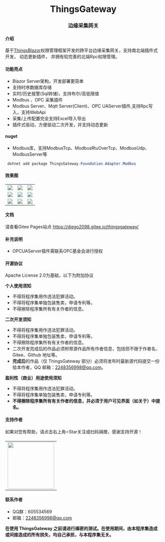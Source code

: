 ﻿<div align="center"><h1 align="center">ThingsGateway</a></h1></div>
<div align="center"><h3 align="center">边缘采集网关</h3></div>

#### 介绍

基于[ThingsBlazor](https://gitee.com/diego2098/ThingsBlazor)权限管理框架开发的跨平台边缘采集网关，支持南北端插件式开发，
动态更新插件，
并拥有较完善的北端Rpc权限管理。


####  功能亮点

- Blazor Server架构，开发部署更简单
- 支持时序数据库存储
- 实时/历史报警(Sql转储)，支持布尔/高低限值
- Modbus 、OPC 采集插件
- Modbus Server、Mqtt Server(Client)、OPC UAServer插件,支持Rpc写入，支持WebApi
- 采集/上传配置完全支持Excel导入导出
- 插件式驱动，方便驱动二次开发，并支持动态更新

#### nuget

- Modbus库，支持ModbusTcp、ModbusRtuOverTcp、ModbusUdp、ModbusServer等
``` powershell
 dotnet add package ThingsGateway.Foundation.Adapter.Modbus
```


####  效果图
 <table>
    <tr>
        <td><img src="https://gitee.com/diego2098/ThingsGateway/raw/master/Image/1.png"/></td>
        <td><img src="https://gitee.com/diego2098/ThingsGateway/raw/master/Image/2.png"/></td>
        <td><img src="https://gitee.com/diego2098/ThingsGateway/raw/master/Image/3.png"/></td>
    </tr>
    <tr>
        <td><img src="https://gitee.com/diego2098/ThingsGateway/raw/master/Image/4.png"/></td>
        <td><img src="https://gitee.com/diego2098/ThingsGateway/raw/master/Image/5.png"/></td>
        <td><img src="https://gitee.com/diego2098/ThingsGateway/raw/master/Image/6.png"/></td>
    </tr>
        <tr>
        <td><img src="https://gitee.com/diego2098/ThingsGateway/raw/master/Image/7.png"/></td>
        <td><img src="https://gitee.com/diego2098/ThingsGateway/raw/master/Image/8.png"/></td>
        <td><img src="https://gitee.com/diego2098/ThingsGateway/raw/master/Image/9.png"/></td>
    </tr>
 </table>


 ####  文档

 请查看Gitee Pages站点 https://diego2098.gitee.io/thingsgateway/

 
#### 补充说明
* OPCUAServer插件需联系OPC基金会进行授权


#### 开源协议

Apache License 2.0为基础，以下为附加协议

 **个人使用须知**

- 不得将程序集用作违法犯罪活动。
- 不得将程序集单独包装售卖，申请专利等。
- 不得擦除程序集所有有关作者的信息。

 **二次开发须知**

- 不得将程序集用作违法犯罪活动。
- 不得将程序集单独包装售卖，申请专利等。
- 不得擦除程序集所有有关作者的信息。
- 二次开发完成后的作品必须附带源作品所有作者信息，包括但不限于作者名、Gitee、Github 地址等。
- **完成后**的作品（仅 ThingsGateway 部分）必须将发布时最新源代码提交一份给本作者，QQ 邮箱：2248356998@qq.com。

 **盈利性（商业）用途使用须知**

- 不得将程序集用作违法犯罪活动。
- 不得将程序集单独包装售卖，申请专利等。
- **不得擦除程序集所有有关作者的信息，并必须于用户可见界面（如关于）中提名。**





####  支持作者
 如果对您有帮助，请点击右上角⭐Star关注或扫码捐赠，感谢支持开源！
  <table>
    <tr>
        <td><img height=150 src="https://gitee.com/diego2098/ThingsGateway/raw/master/Image/pay.png"/></td>
    </tr>
 </table>
 

####  联系作者
 * QQ群：605534569
 * 邮箱：2248356998@qq.com


**在使用 ThingsGateway 之前请进行缜密的测试。在使用期间，由本程序集造成或间接造成的所有损失，均自己承担，与本程序集无关。**
